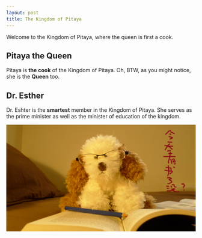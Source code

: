 ```yaml
---
layout: post
title: The Kingdom of Pitaya
---
```



<p class="message">
  Welcome to the Kingdom of Pitaya, where the queen is first a cook.
</p>

## Pitaya the Queen
Pitaya is <strong>the cook</strong> of the Kingdom of Pitaya. Oh, BTW, as you might notice, she is the <strong>Queen</strong> too.

## Dr. Esther
Dr. Eshter is the <strong>smartest</strong> member in the Kingdom of Pitaya. She serves as the prime minister as well as the minister of education of the kingdom.
<p align='center'><img src='public/laochen.jpg' alt='Have you studied today?!'></p>
